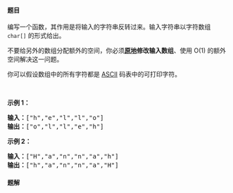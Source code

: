 #### 题目
<p>编写一个函数，其作用是将输入的字符串反转过来。输入字符串以字符数组 <code>char[]</code> 的形式给出。</p>

<p>不要给另外的数组分配额外的空间，你必须<strong><a href="https://baike.baidu.com/item/原地算法" target="_blank">原地</a>修改输入数组</strong>、使用 O(1) 的额外空间解决这一问题。</p>

<p>你可以假设数组中的所有字符都是 <a href="https://baike.baidu.com/item/ASCII" target="_blank">ASCII</a> 码表中的可打印字符。</p>

<p>&nbsp;</p>

<p><strong>示例 1：</strong></p>

<pre><strong>输入：</strong>[&quot;h&quot;,&quot;e&quot;,&quot;l&quot;,&quot;l&quot;,&quot;o&quot;]
<strong>输出：</strong>[&quot;o&quot;,&quot;l&quot;,&quot;l&quot;,&quot;e&quot;,&quot;h&quot;]
</pre>

<p><strong>示例 2：</strong></p>

<pre><strong>输入：</strong>[&quot;H&quot;,&quot;a&quot;,&quot;n&quot;,&quot;n&quot;,&quot;a&quot;,&quot;h&quot;]
<strong>输出：</strong>[&quot;h&quot;,&quot;a&quot;,&quot;n&quot;,&quot;n&quot;,&quot;a&quot;,&quot;H&quot;]</pre>


 #### 题解